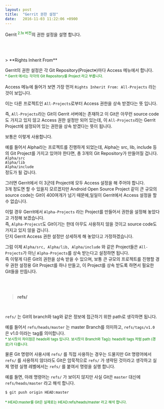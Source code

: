 ```yaml
---
layout: post
title:  "Gerrit 권한 설정"
date:   2016-11-03 11:22:06 +0900
---
```

Gerrit<span style="color:green"><sup> 2.1x 버전</sup></span>의 권한 설정을 설명 합니다.

<br>
<br>
<br>
> **Rights Inherit From**
<br>

Gerrit의 권한 설정은 각 Git Repository(Project※)마다 Access 메뉴에서 합니다.<br>
<span style="color:green"><sup>* Gerrit 에서는 각각의 Git Repository를 Project 라고 부릅니다. 
</sup></span>
<br>
<br>
Access 메뉴에 들어가 보면 가장 먼저 `Rights Inherit From: All-Projects` 라는 것이 보입니다.<br>

이는 다른 프로젝트인 `All-Projects`로부터 Access 권한을 상속 받겠다는 뜻 입니다.<br>

즉, `All-Projects`라는 Git이 Gerrit 서버에는 존재하고 이 Git은 아무런 source code도 가지고 있지 않고 Access 권한 설정만 되어 있는데, 이 `All-Projects`라는 Gerrit Project에 설정되어 있는 권한을 상속 받겠다는 뜻이 됩니다.<br>

보통은 이렇게 사용합니다.<br>

예를 들어서 Alpha라는 프로젝트를 진행하게 되었는데, Alpha는 src, lib, include 등의 Git Project를 가지고 있어야 한다면, 총 3개의 Git Repository가 만들어질 겁니다.<br>
`Alpha/src`<br>
`Alpha/lib`<br>
`Alpha/include`<br>
정도가 될 겁니다.<br>

그러면 Gerrit에서 이 3군데 Project에 모두 Access 설정을 해 주어야 합니다.<br>
3개 정도면 할 수 있을지 모르겠지만 Android Open Source Project 같이 큰 규모의 source code는 Git이 400여개가 넘기 때문에,일일이 Gerrit에서 Access 설정을 할 수 없습니다.<br>

이럴 경우 Gerrit에서 `Alpha-Projects` 라는 Project를 만들어서 권한을 설정해 놓았다고 가정해 보겠습니다.<br>
즉, `Alpha-Projecst`도 Git이기는 한데 아무도 사용하지 않을 것이고 source code도 가지고 있지 않을 겁니다.<br>
단지 Gerrit Access 권한 설정만 상세하게 해 놓았다고 가정하겠습니다.<br>

그럼 이제 `Alpha/src, Alpha/lib, Alpha/include` 와 같은 Project들은 `All-Projects`가 아닌 `Alpha-Projects`를 상속 받는다고 설정하면 됩니다.<br>
즉 이렇게 다른 Git의 권한을 상속 받을 수 있으며, 보통 큰 규모의 프로젝트를 진행할 경우 권한 설정용 Git Project를 하나 만들고, 이 Project를 상속 받도록 하면서 필요한 Git들을 만듭니다.<br>
<br>
<br>
<br>
> **refs/**
<br>

`refs/` 는 Git의 branch와 tag와 같은 정보에 접근하기 위한 path로 생각하면 됩니다.<br>

예를 들어서 `refs/heads/master` 는 master Branch를 의미하고, `refs/tags/v1.0` 은 v1.0 이라는 tag를 의미합니다.<br>
<span style="color:green"><sup>* 보시듯이 차이점은 heads와 tags 입니다. 보시듯이 Branch와 Tag는 heads와 tags 처럼 path (경로)가 다릅니다.</sup></span>

물론 Git 명령어 사용시에 `refs/` 를 직접 사용하는 경우는 드물지만 Git 명령어에서 `refs/` 를 사용하지 않더라도 Git은 암묵적으로 `refs/` 가 생략된 것이라고 생각하고 실제 명령 실행 레벨에서는 `refs/` 를 붙여서 명령을 실행 합니다.<br>

예를 들면, 아래 명령어는 `refs/` 가 보이지 않지만 사실 Git은 `master` 대신에 `refs/heads/master` 라고 해석 합니다.<br>

```bash
$ git push origin HEAD:master
```
<span style="color:green"><sup>* HEAD:master를 Git은 실제로는 HEAD:refs/heads/master 라고 해석 합니다.</sup></span>
